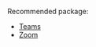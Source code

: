 Recommended package:
- [Teams](https://www.microsoft.com/fr-fr/microsoft-teams/download-app)
- [Zoom](https://zoom.us/download)